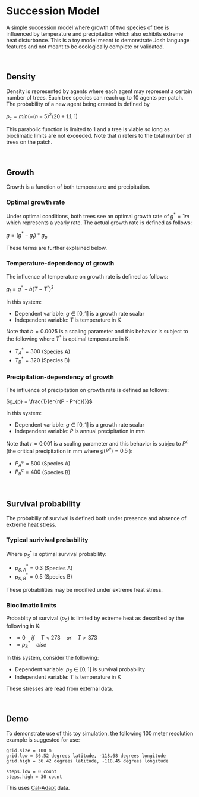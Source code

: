 # Succession Model
A simple succession model where growth of two species of tree is influenced by temperature and precipitation which also exhibits extreme heat disturbance. This is a toy model meant to demonstrate Josh language features and not meant to be ecologically complete or validated.

<br>

## Density
Density is represented by agents where each agent may represent a certain number of trees. Each tree species can reach up to 10 agents per patch. The probability of a new agent being created is defined by

$p_c = min(-(n - 5)^2 / 20 + 1.1, 1)$

This parabolic function is limited to 1 and a tree is viable so long as bioclimatic limits are not exceeded. Note that $n$ refers to the total number of trees on the patch.

<br>

## Growth
Growth is a function of both temperature and precipitation. 

### Optimal growth rate
Under optimal conditions, both trees see an optimal growth rate of $g^* = 1 m$ which represents a yearly rate. The actual growth rate is defined as follows:

$g = (g^* - g_{t}) * g_{p}$

These terms are further explained below.

### Temperature-dependency of growth
The influence of temperature on growth rate is defined as follows:

$g_{t} = g^* - b(T - T^*)^2$

In this system:

  - Dependent variable: $g \in [0,1]$ is a growth rate scalar
  - Independent variable: $T$ is temperature in K

Note that $b = 0.0025$ is a scaling parameter and this behavior is subject to the following where $T^{*}$ is optimal temperature in K:

  - $T_A^* = 300$ (Species A)
  - $T_B^* = 320$ (Species B)

### Precipitation-dependency of growth
The influence of precipitation on growth rate is defined as follows:

$g_{p} = \frac{1}{e^{r(P - P^{c})}}$

In this system:

  - Dependent variable: $g \in [0,1]$ is a growth rate scalar
  - Independent variable: $P$ is annual precipitation in mm

Note that $r = 0.001$ is a scaling parameter and this behavior is subjec to $P^c$ (the critical precipitation in mm where $g(P^c) = 0.5$ ):

  - $P_A^c = 500$ (Species A)
  - $P_B^c = 400$ (Species B)

<br>

## Survival probability
The probabiliy of survival is defined both under presence and absence of extreme heat stress.

### Typical surivival probability
Where $p_S^*$ is optimal survival probability:

 - $p_{S,A}^* = 0.3$ (Species A)
 - $p_{S,B}^* = 0.5$ (Species B)

These probabilities may be modified under extreme heat stress.

### Bioclimatic limits
Probablity of survival ($p_S$) is limited by extreme heat as described by the following in K:

 - $= 0 \quad if \quad T < 273  \quad or \quad T > 373$
 - $= p_S^* \quad else$
 
In this system, consider the following:

 - Dependent variable: $p_S \in [0,1]$ is survival probability
 - Independent variable: $T$ is temperature in K

These stresses are read from external data.

<br>

## Demo
To demonstrate use of this toy simulation, the following 100 meter resolution example is suggested for use:

```
grid.size = 100 m
grid.low = 36.52 degrees latitude, -118.68 degrees longitude
grid.high = 36.42 degrees latitude, -118.45 degrees longitude

steps.low = 0 count
steps.high = 30 count
```

This uses [Cal-Adapt](https://cal-adapt.org/) data.
